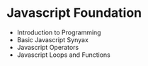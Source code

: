 <h1>Javascript Foundation </h1>

<ul> 
<li>Introduction to Programming </li>
<li>Basic Javascript Synyax</li>
<li>Javascript Operators </li>
<li>Javascript Loops and Functions</li>
</ul>
